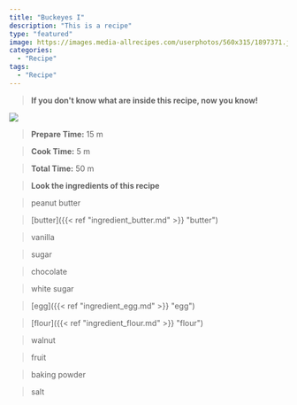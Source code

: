 ```yaml
---
title: "Buckeyes I"
description: "This is a recipe"
type: "featured"
image: https://images.media-allrecipes.com/userphotos/560x315/1897371.jpg
categories: 
  - "Recipe"
tags: 
  - "Recipe"
---
```



>**If you don't know what are inside this recipe, now you know!**

![](../images/Recipes-Banner.jpg)
> **Prepare Time:** 15 m


> **Cook Time:** 5 m


> **Total Time:** 50 m

> **Look the ingredients of this recipe**

> peanut butter

> [butter]({{< ref "ingredient_butter.md" >}} "butter")

> vanilla

> sugar

> chocolate

> white sugar

> [egg]({{< ref "ingredient_egg.md" >}} "egg")

> [flour]({{< ref "ingredient_flour.md" >}} "flour")

> walnut

> fruit

> baking powder

> salt

